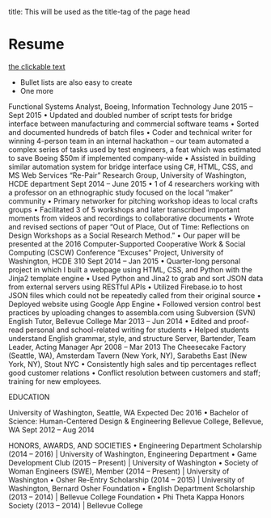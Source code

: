 title: This will be used as the title-tag of the page head
# Resume

[the clickable text](http://xlson.com/)

* Bullet lists are also easy to create
* One more

Functional Systems Analyst, Boeing, Information Technology 					           June 2015 – Sept 2015
•	Updated and doubled number of script tests for bridge interface between manufacturing and commercial software teams
•	Sorted and documented hundreds of batch files
•	Coder and technical writer for winning 4-person team in an internal hackathon – our team automated a complex series of tasks used by test engineers, a feat which was estimated to save Boeing $50m if implemented company-wide
•	Assisted in building similar automation system for bridge interface using C#, HTML, CSS, and MS Web Services
 “Re-Pair” Research Group, University of Washington, HCDE department				           Sept 2014 – June 2015
•	1 of 4 researchers working with a professor on an ethnographic study focused on the local “maker” community
•	Primary networker for pitching workshop ideas to local crafts groups
•	Facilitated 3 of 5 workshops and later transcribed important moments from videos and recordings to collaborative documents
•	Wrote and revised sections of paper “Out of Place, Out of Time: Reflections on Design Workshops as a Social Research Method.” 
•	Our paper will be presented at the 2016 Computer-Supported Cooperative Work & Social Computing (CSCW) Conference
“Excuses” Project, University of Washington, HCDE 310						             Sept 2014 – Jan 2015
•	Quarter-long personal project in which I built a webpage using HTML, CSS, and Python with the Jinja2 template engine
•	Used Python and Jina2 to grab and sort JSON data from external servers using RESTful APIs
•	Utilized Firebase.io to host JSON files which could not be repeatedly called from their original source
•	Deployed website using Google App Engine
•	Followed version control best practices by uploading changes to assembla.com using Subversion (SVN) 
English Tutor, Bellevue College						        		              Mar 2013 – Jun 2014
•	Edited and proof-read personal and school-related writing for students
•	Helped students understand English grammar, style, and structure
Server, Bartender, Team Leader, Acting Manager						              Apr 2008 – Mar 2013
The Cheesecake Factory (Seattle, WA), Amsterdam Tavern (New York, NY), Sarabeths East (New York, NY), Stout NYC
•	Consistently high sales and tip percentages reflect good customer relations
•	Conflict resolution between customers and staff; training for new employees. 

EDUCATION

University of Washington, Seattle, WA									Expected Dec 2016
•	Bachelor of Science: Human-Centered Design & Engineering
Bellevue College, Bellevue, WA								            Sept 2012 – Aug 2014


HONORS, AWARDS, AND SOCIETIES
•	Engineering Department Scholarship (2014 – 2016)   |   University of Washington, Engineering Department
•	Game Development Club (2015 – Present)   |   University of Washington
•	Society of Woman Engineers (SWE), Member (2014 – Present)   |   University of Washington
•	Osher Re-Entry Scholarship (2014 – 2015)   |   University of Washington, Bernard Osher Foundation
•	English Department Scholarship (2013 – 2014)   |   Bellevue College Foundation
•	Phi Theta Kappa Honors Society (2013 – 2014)   |   Bellevue College
